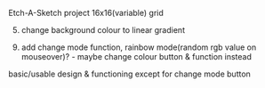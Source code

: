 Etch-A-Sketch project
16x16(variable) grid 
<!-- 1. create even 16x16 square divs inside mainGrid div (960px wide)
2. change square divs colour when mouse enters div
3. create variable number of draw squares up to 100x100 -->
<!-- 4. create change size, mode and reset buttons -->
<!-- 4.5 size and reset functions -->
5. change background colour to linear gradient
<!-- 6. center justify items, second draft layout -->
<!-- 7. add draw and erase buttons -->
<!-- 8. draw and erase functions -->
9. add change mode function, rainbow mode(random rgb value on mouseover)? - maybe change colour button & function instead

basic/usable design & functioning except for change mode button